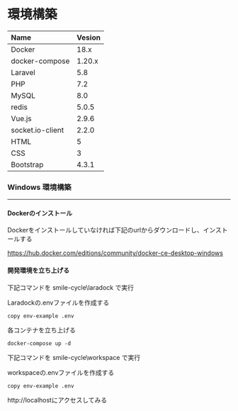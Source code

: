 # 環境構築

| Name | Vesion |
| :--| :-- |
| Docker   | 18.x   |
|docker-compose|1.20.x|
| Laravel  | 5.8    |
| PHP      | 7.2    |
|MySQL|8.0|
|redis|5.0.5|
|Vue.js|2.9.6|
|socket.io-client|2.2.0|
|HTML|5|
|CSS|3|
|Bootstrap|4.3.1|

### Windows 環境構築

----

#### Dockerのインストール

Dockerをインストールしていなければ下記のurlからダウンロードし、インストールする

<https://hub.docker.com/editions/community/docker-ce-desktop-windows>

#### 開発環境を立ち上げる

下記コマンドを smile-cycle\laradock で実行

Laradockの.envファイルを作成する

`copy env-example .env`

各コンテナを立ち上げる

`docker-compose up -d`

下記コマンドを smile-cycle\workspace で実行

workspaceの.envファイルを作成する

`copy env-example .env`

http://localhostにアクセスしてみる

